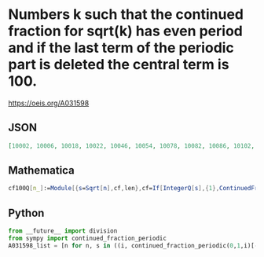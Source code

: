 # Numbers k such that the continued fraction for sqrt\(k\) has even period and if the last term of the periodic part is deleted the central term is 100\.
https://oeis.org/A031598
## JSON
```JSON
[10002, 10006, 10018, 10022, 10046, 10054, 10078, 10082, 10086, 10102, 10118, 10134, 10146, 10162, 10174, 10178, 10182, 10194, 10198, 10214, 10226, 10238, 10274, 10278, 10294, 10306, 10326, 10334, 10338, 10342, 10358, 10402, 22503, 22521, 22548, 22557]
```
## Mathematica
```Mathematica
cf100Q[n_]:=Module[{s=Sqrt[n],cf,len},cf=If[IntegerQ[s],{1},ContinuedFraction[s][[2]]];len= Length[ cf];EvenQ[len]&&cf[[(len)/2]]==100]; Select[Range[23000],cf100Q]
```
## Python
```Python
from __future__ import division
from sympy import continued_fraction_periodic
A031598_list = [n for n, s in ((i, continued_fraction_periodic(0,1,i)[-1]) for i in range(1,10**5)) if isinstance(s, list) and len(s) % 2 == 0 and s[len(s)//2-1] == 100] # _Chai Wah Wu_, Jun 10 2017
```

